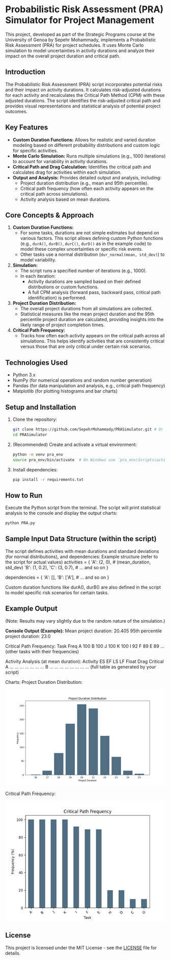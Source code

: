 # Probabilistic Risk Assessment (PRA) Simulator for Project Management

This project, developed as part of the Strategic Programs course at the University of Genoa by Sepehr Mohammady, implements a Probabilistic Risk Assessment (PRA) for project schedules. It uses Monte Carlo simulation to model uncertainties in activity durations and analyze their impact on the overall project duration and critical path.

## Introduction

The Probabilistic Risk Assessment (PRA) script incorporates potential risks and their impact on activity durations. It calculates risk-adjusted durations for each activity and recalculates the Critical Path Method (CPM) with these adjusted durations. The script identifies the risk-adjusted critical path and provides visual representations and statistical analysis of potential project outcomes.

## Key Features

*   **Custom Duration Functions:** Allows for realistic and varied duration modeling based on different probability distributions and custom logic for specific activities.
*   **Monte Carlo Simulation:** Runs multiple simulations (e.g., 1000 iterations) to account for variability in activity durations.
*   **Critical Path and Drag Calculation:** Identifies the critical path and calculates drag for activities within each simulation.
*   **Output and Analysis:** Provides detailed output and analysis, including:
    *   Project duration distribution (e.g., mean and 95th percentile).
    *   Critical path frequency (how often each activity appears on the critical path across simulations).
    *   Activity analysis based on mean durations.

## Core Concepts & Approach

1.  **Custom Duration Functions:**
    *   For some tasks, durations are not simple estimates but depend on various factors. This script allows defining custom Python functions (e.g., `durA()`, `durB()`, `durC()`, `durD()` as in the example code) to model these complex uncertainties or specific risk events.
    *   Other tasks use a normal distribution (`dur_normal(mean, std_dev)`) to model variability.
2.  **Simulation:**
    *   The script runs a specified number of iterations (e.g., 1000).
    *   In each iteration:
        *   Activity durations are sampled based on their defined distributions or custom functions.
        *   A full CPM analysis (forward pass, backward pass, critical path identification) is performed.
3.  **Project Duration Distribution:**
    *   The overall project durations from all simulations are collected.
    *   Statistical measures like the mean project duration and the 95th percentile project duration are calculated, providing insights into the likely range of project completion times.
4.  **Critical Path Frequency:**
    *   Tracks how often each activity appears on the critical path across all simulations. This helps identify activities that are consistently critical versus those that are only critical under certain risk scenarios.

## Technologies Used

*   Python 3.x
*   NumPy (for numerical operations and random number generation)
*   Pandas (for data manipulation and analysis, e.g., critical path frequency)
*   Matplotlib (for plotting histograms and bar charts)

## Setup and Installation

1.  Clone the repository:
    ```bash
    git clone https://github.com/SepehrMohammady/PRASimulator.git # Or your chosen repo name
    cd PRASimulator
    ```
2.  (Recommended) Create and activate a virtual environment:
    ```bash
    python -m venv pra_env
    source pra_env/bin/activate  # On Windows use `pra_env\Scripts\activate`
    ```
3.  Install dependencies:
    ```bash
    pip install -r requirements.txt
    ```

## How to Run

Execute the Python script from the terminal. The script will print statistical analysis to the console and display the output charts:
```bash
python PRA.py
```
## Sample Input Data Structure (within the script)

The script defines activities with mean durations and standard deviations (for normal distributions), and dependencies:
Example structure (refer to the script for actual values)
activities = {
    'A': (2, 0),    # (mean_duration, std_dev)
    'B': (1, 0.2),
    'C': (3, 0.7),
    # ... and so on
}

dependencies = {
    'A': [],
    'B': ['A'],
    # ... and so on
}

Custom duration functions like durA(), durB() are also defined in the script to model specific risk scenarios for certain tasks.

## Example Output

(Note: Results may vary slightly due to the random nature of the simulation.)

**Console Output (Example):**
Mean project duration: 20.405
95th percentile project duration: 23.0

Critical Path Frequency:
Task  Freq
A      100
B      100
J      100
K      100
I       92
F       89
E       89
... (other tasks with their frequencies)

Activity Analysis (at mean duration):
Activity    ES  EF  LS  LF  Float   Drag    Critical
A           ... ... ... ... ...     ...     ...
B           ... ... ... ... ...     ...     ...
... (full table as generated by your script)

Charts:
Project Duration Distribution:

![Histogram showing the distribution of total project durations from Monte Carlo simulations](pra-duration-distribution.png)

Critical Path Frequency:

![Bar chart showing the frequency percentage for each task appearing on the critical path](pra-critical-path-frequency.png)

## License

This project is licensed under the MIT License - see the [LICENSE](LICENSE) file for details.
